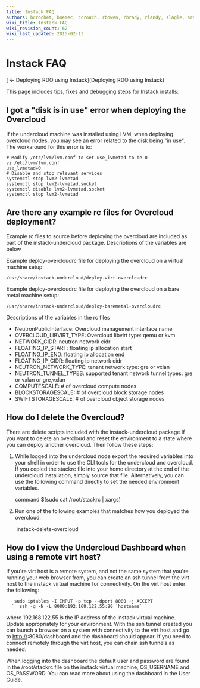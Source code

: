 ```yaml
---
title: Instack FAQ
authors: bcrochet, bnemec, ccrouch, rbowen, rbrady, rlandy, slagle, sradvan
wiki_title: Instack FAQ
wiki_revision_count: 62
wiki_last_updated: 2015-02-13
---
```


# Instack FAQ

[ ← Deploying RDO using Instack](Deploying RDO using Instack)

This page includes tips, fixes and debugging steps for Instack installs:

## I got a "disk is in use" error when deploying the Overcloud

If the undercloud machine was installed using LVM, when deploying overcloud nodes, you may see an error related to the disk being "in use". The workaround for this error is to:

    # Modify /etc/lvm/lvm.conf to set use_lvmetad to be 0
    vi /etc/lvm/lvm.conf
    use_lvmetad=0
    # Disable and stop relevant services
    systemctl stop lvm2-lvmetad
    systemctl stop lvm2-lvmetad.socket
    systemctl disable lvm2-lvmetad.socket
    systemctl stop lvm2-lvmetad

## Are there any example rc files for Overcloud deployment?

Example rc files to source before deploying the overcloud are included as part of the instack-undercloud package. Descriptions of the variables are below

Example deploy-overcloudrc file for deploying the overcloud on a virtual machine setup:

    /usr/share/instack-undercloud/deploy-virt-overcloudrc

Example deploy-overcloudrc file for deploying the overcloud on a bare metal machine setup:

    /usr/share/instack-undercloud/deploy-baremetal-overcloudrc

Descriptions of the variables in the rc files

*   NeutronPublicInterface: Overcloud management interface name
*   OVERCLOUD_LIBVIRT_TYPE: Overcloud libvirt type: qemu or kvm
*   NETWORK_CIDR: neutron network cidr
*   FLOATING_IP_START: floating ip allocation start
*   FLOATING_IP_END: floating ip allocation end
*   FLOATING_IP_CIDR: floating ip network cidr
*   NEUTRON_NETWORK_TYPE: tenant network type: gre or vxlan
*   NEUTRON_TUNNEL_TYPES: supported tenant network tunnel types: gre or vxlan or gre,vxlan
*   COMPUTESCALE: # of overcloud compute nodes
*   BLOCKSTORAGESCALE: # of overcloud block storage nodes
*   SWIFTSTORAGESCALE: # of overcloud object storage nodes

## How do I delete the Overcloud?

There are delete scripts included with the instack-undercloud package If you want to delete an overcloud and reset the environment to a state where you can deploy another overcloud. Then follow these steps:

1. While logged into the undercloud node export the required variables into your shell in order to use the CLI tools for the undercloud and overcloud. If you copied the stackrc file into your home directory at the end of the undercloud installation, simply source that file. Alternatively, you can use the following command directly to set the needed environment variables.

      command $(sudo cat /root/stackrc | xargs)

2. Run one of the following examples that matches how you deployed the overcloud.

       instack-delete-overcloud

## How do I view the Undercloud Dashboard when using a remote virt host?

If you're virt host is a remote system, and not the same system that you're running your web browser from, you can create an ssh tunnel from the virt host to the instack virtual machine for connectivity. On the virt host enter the following:

       sudo iptables -I INPUT -p tcp --dport 8080 -j ACCEPT
      `  ssh -g -N -L 8080:192.168.122.55:80 `hostname` `

where 192.168.122.55 is the IP address of the instack virtual machine. Update appropriately for your environment. With the ssh tunnel created you can launch a browser on a system with connectivity to the virt host and go to <http://><virt-host>:8080/dashboard and the dashboard should appear. If you need to connect remotely through the virt host, you can chain ssh tunnels as needed.

When logging into the dashboard the default user and password are found in the /root/stackrc file on the instack virtual machine, OS_USERNAME and OS_PASSWORD. You can read more about using the dashboard in the User Guide.
